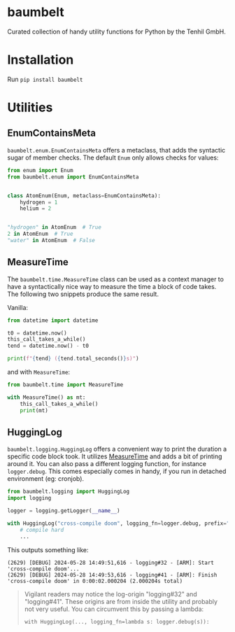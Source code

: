 # baumbelt

Curated collection of handy utility functions for Python by the Tenhil GmbH.

# Installation

Run `pip install baumbelt`

# Utilities

## EnumContainsMeta

`baumbelt.enum.EnumContainsMeta` offers a metaclass, that adds the syntactic sugar of member checks. The default `Enum` only allows checks for values:

```python
from enum import Enum
from baumbelt.enum import EnumContainsMeta


class AtomEnum(Enum, metaclass=EnumContainsMeta):
    hydrogen = 1
    helium = 2


"hydrogen" in AtomEnum  # True
2 in AtomEnum  # True
"water" in AtomEnum  # False
```

## MeasureTime

The `baumbelt.time.MeasureTime` class can be used as a context manager to have a syntactically nice way to measure the time a block of code takes.
The following two snippets produce the same result.

Vanilla:

```python
from datetime import datetime

t0 = datetime.now()
this_call_takes_a_while()
tend = datetime.now() - t0

print(f"{tend} ({tend.total_seconds()}s)")
```

and with `MeasureTime`:

```python
from baumbelt.time import MeasureTime

with MeasureTime() as mt:
    this_call_takes_a_while()
    print(mt)
```

## HuggingLog

`baumbelt.logging.HuggingLog` offers a convenient way to print the duration a specific code block took. It utilizes [MeasureTime](#measuretime) and adds a bit of printing around it. You can also pass
a different logging function, for instance `logger.debug`. This comes especially comes in handy, if you run in detached environment (eg: cronjob).

```python
from baumbelt.logging import HuggingLog
import logging

logger = logging.getLogger(__name__)

with HuggingLog("cross-compile doom", logging_fn=logger.debug, prefix="[ARM]"):
    # compile hard
    ...
```

This outputs something like:

```
(2629) [DEBUG] 2024-05-28 14:49:51,616 - logging#32 - [ARM]: Start  'cross-compile doom'...
(2629) [DEBUG] 2024-05-28 14:49:53,616 - logging#41 - [ARM]: Finish 'cross-compile doom' in 0:00:02.000204 (2.000204s total)
```

> Vigilant readers may notice the log-origin "logging#32" and "logging#41". These origins are from inside the utility and probably not very useful. You can circumvent this by passing a lambda:
>
> `with HuggingLog(..., logging_fn=lambda s: logger.debug(s)):`

